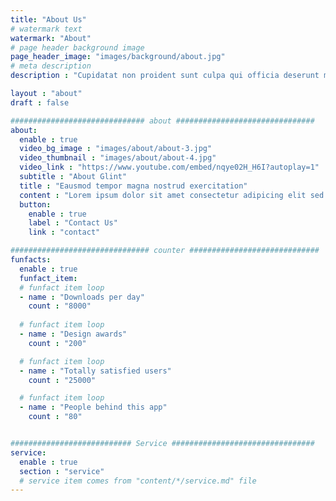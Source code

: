```yaml
---
title: "About Us"
# watermark text
watermark: "About"
# page header background image
page_header_image: "images/background/about.jpg"
# meta description
description : "Cupidatat non proident sunt culpa qui officia deserunt mollit <br> anim idest laborum sed ut perspiciatis."

layout : "about"
draft : false

############################## about ###############################
about:
  enable : true
  video_bg_image : "images/about/about-3.jpg"
  video_thumbnail : "images/about/about-4.jpg"
  video_link : "https://www.youtube.com/embed/nqye02H_H6I?autoplay=1"
  subtitle : "About Glint"
  title : "Eausmod tempor magna nostrud exercitation"
  content : "Lorem ipsum dolor sit amet consectetur adipicing elit sed do usmod tempor incididunt.enim ad minim veniam, quis nostrud exer citation ulla mco laboris nisi ut aliquip commodo. <br><br>Sed ut perspiciatis unde omnis iste natus error sit voluptatem accu santium doloreque laudantum."
  button:
    enable : true
    label : "Contact Us"
    link : "contact"

############################### counter #############################
funfacts:
  enable : true
  funfact_item:
  # funfact item loop
  - name : "Downloads per day"
    count : "8000"
    
  # funfact item loop
  - name : "Design awards"
    count : "200"

  # funfact item loop
  - name : "Totally satisfied users"
    count : "25000"

  # funfact item loop
  - name : "People behind this app"
    count : "80"


########################### Service ################################
service:
  enable : true
  section : "service"
  # service item comes from "content/*/service.md" file
---
```

